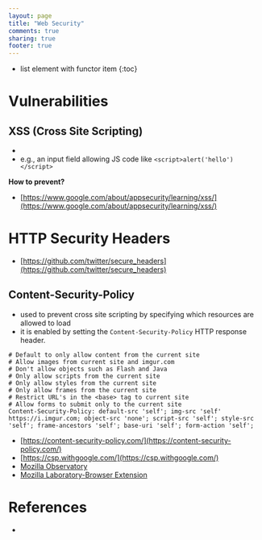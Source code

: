 ```yaml
---
layout: page
title: "Web Security"
comments: true
sharing: true
footer: true
---
```


* list element with functor item
{:toc}

# Vulnerabilities

## XSS (Cross Site Scripting)

* 
* e.g., an input field allowing JS code like `<script>alert('hello')</script>`

__How to prevent?__

* [https://www.google.com/about/appsecurity/learning/xss/](https://www.google.com/about/appsecurity/learning/xss/)

# HTTP Security Headers

* [https://github.com/twitter/secure_headers](https://github.com/twitter/secure_headers)

## Content-Security-Policy

* used to prevent cross site scripting by specifying which resources are allowed to load
* it is enabled by setting the `Content-Security-Policy` HTTP response header.

```
# Default to only allow content from the current site
# Allow images from current site and imgur.com
# Don't allow objects such as Flash and Java
# Only allow scripts from the current site
# Only allow styles from the current site
# Only allow frames from the current site
# Restrict URL's in the <base> tag to current site
# Allow forms to submit only to the current site
Content-Security-Policy: default-src 'self'; img-src 'self' https://i.imgur.com; object-src 'none'; script-src 'self'; style-src 'self'; frame-ancestors 'self'; base-uri 'self'; form-action 'self';
```

* [https://content-security-policy.com/](https://content-security-policy.com/)
* [https://csp.withgoogle.com/](https://csp.withgoogle.com/)
* [Mozilla Observatory](https://observatory.mozilla.org)
* [Mozilla Laboratory-Browser Extension](https://addons.mozilla.org/en-US/firefox/addon/laboratory-by-mozilla/)

# References

* 